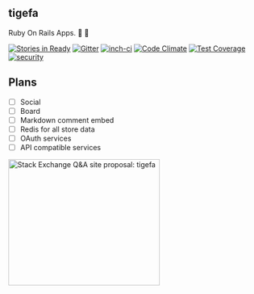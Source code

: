 ## tigefa

Ruby On Rails Apps. :construction: :penguin:

[![Stories in Ready](https://badge.waffle.io/tigefa/tigefa.png?label=ready&title=Ready)](https://waffle.io/tigefa/tigefa)
[![Gitter](https://badges.gitter.im/Join%20Chat.svg)](https://gitter.im/tigefa/tigefa)
[![inch-ci](http://inch-ci.org/github/tigefa/tigefa.png?branch=master)](http://inch-ci.org/github/tigefa/tigefa)
[![Code Climate](https://codeclimate.com/github/tigefa/tigefa/badges/gpa.svg)](https://codeclimate.com/github/tigefa/tigefa)
[![Test Coverage](https://codeclimate.com/github/tigefa/tigefa/badges/coverage.svg)](https://codeclimate.com/github/tigefa/tigefa/coverage)
[![security](https://hakiri.io/github/tigefa/tigefa/master.svg)](https://hakiri.io/github/tigefa/tigefa/master)

## Plans

- [ ] Social
- [ ] Board
- [ ] Markdown comment embed
- [ ] Redis for all store data
- [ ] OAuth services
- [ ] API compatible services

<a href="https://area51.stackexchange.com/proposals/98880/tigefa?referrer=2W_2gtKaYt0Y2CsqGZV7dw2" target="_blank"><img src="https://area51.stackexchange.com/ads/proposal/98880.png" width="300" height="250" alt="Stack Exchange Q&A site proposal: tigefa" /></a>